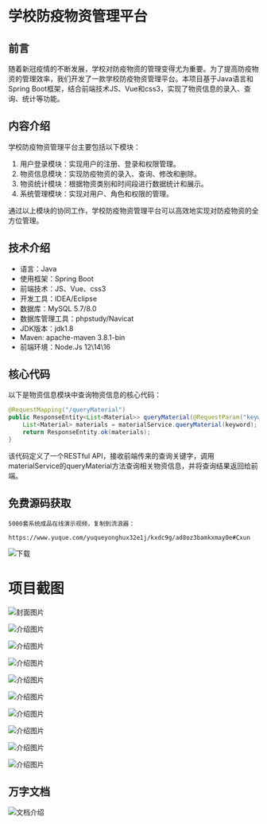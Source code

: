 # 学校防疫物资管理平台

## 前言

随着新冠疫情的不断发展，学校对防疫物资的管理变得尤为重要。为了提高防疫物资的管理效率，我们开发了一款学校防疫物资管理平台。本项目基于Java语言和Spring Boot框架，结合前端技术JS、Vue和css3，实现了物资信息的录入、查询、统计等功能。

## 内容介绍

学校防疫物资管理平台主要包括以下模块：

1. 用户登录模块：实现用户的注册、登录和权限管理。
2. 物资信息模块：实现防疫物资的录入、查询、修改和删除。
3. 物资统计模块：根据物资类别和时间段进行数据统计和展示。
4. 系统管理模块：实现对用户、角色和权限的管理。

通过以上模块的协同工作，学校防疫物资管理平台可以高效地实现对防疫物资的全方位管理。

## 技术介绍

- 语言：Java
- 使用框架：Spring Boot
- 前端技术：JS、Vue、css3
- 开发工具：IDEA/Eclipse
- 数据库：MySQL 5.7/8.0
- 数据库管理工具：phpstudy/Navicat
- JDK版本：jdk1.8
- Maven: apache-maven 3.8.1-bin
- 前端环境：Node.Js 12\14\16

## 核心代码

以下是物资信息模块中查询物资信息的核心代码：

```java
@RequestMapping("/queryMaterial")
public ResponseEntity<List<Material>> queryMaterial(@RequestParam("keyword") String keyword) {
    List<Material> materials = materialService.queryMaterial(keyword);
    return ResponseEntity.ok(materials);
}
```

该代码定义了一个RESTful API，接收前端传来的查询关键字，调用materialService的queryMaterial方法查询相关物资信息，并将查询结果返回给前端。

## 免费源码获取

```
5000套系统成品在线演示视频，复制到流浪器： 
```
```
https://www.yuque.com/yuqueyonghux32e1j/kxdc9g/ad8oz3bamkxmay0e#Cxun
```
![下载](https://img12.360buyimg.com/ddimg/jfs/t1/339687/11/1349/28408/68ad865fF412d7877/adaa650483a100f2.jpg)

# 项目截图

![封面图片](https://img14.360buyimg.com/ddimg/jfs/t1/317590/24/24472/179684/689e1295F92be71ed/f875401ba1c35ac4.jpg)

![介绍图片](https://img14.360buyimg.com/ddimg/jfs/t1/313933/27/26980/40442/689f2e83F6ec7a0fc/4fcd92f343ee19b8.jpg)

![介绍图片](https://img11.360buyimg.com/ddimg/jfs/t1/327680/11/4999/130099/689f2e83Fb7b54ea8/f550246d5c581998.jpg)

![介绍图片](https://img11.360buyimg.com/ddimg/jfs/t1/318243/27/25147/55603/689f2e84Ff613ef55/d2ecbc563692ed04.jpg)

![介绍图片](https://img12.360buyimg.com/ddimg/jfs/t1/324233/8/5012/28055/689f2e84Fcebb6900/8b8c1e3e5be727d5.jpg)

![介绍图片](https://img10.360buyimg.com/ddimg/jfs/t1/294511/38/19031/46805/689f2e84Ff786f36d/af7bc67f9cb55307.jpg)

![介绍图片](https://img10.360buyimg.com/ddimg/jfs/t1/321367/15/25536/33850/689f2e85F44b9e36e/db700a86e3cc93c5.jpg)

![介绍图片](https://img13.360buyimg.com/ddimg/jfs/t1/325069/22/4986/95764/689f2e85F60980d28/678451585735e857.jpg)

![介绍图片](https://img13.360buyimg.com/ddimg/jfs/t1/317475/26/25322/30098/689f2e86F113c2fed/ca3a5fc93cf684bb.jpg)

![介绍图片](https://img14.360buyimg.com/ddimg/jfs/t1/326547/8/4899/45458/689f2e86F5045605f/cf96688a9846ff7c.jpg)


## 万字文档
![文档介绍](https://img14.360buyimg.com/ddimg/jfs/t1/338393/1/3576/156947/68b1ad0cF74dc525c/ff9cd6c574295685.jpg)
